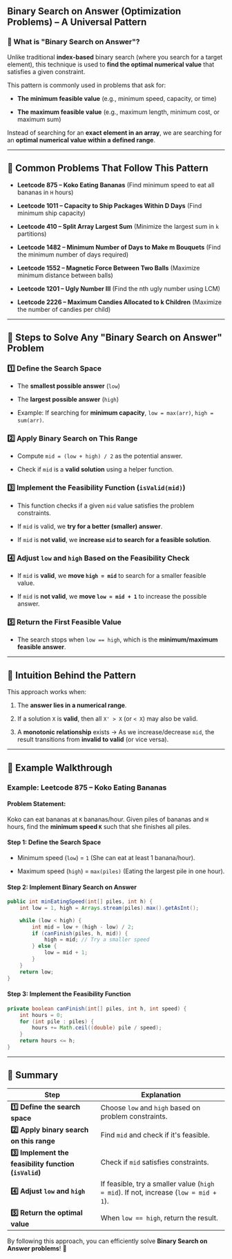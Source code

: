 ## **Binary Search on Answer (Optimization Problems) – A Universal Pattern**

### **🔹 What is "Binary Search on Answer"?**

Unlike traditional **index-based** binary search (where you search for a target element), this technique is used to **find the optimal numerical value** that satisfies a given constraint.

This pattern is commonly used in problems that ask for:

- **The minimum feasible value** (e.g., minimum speed, capacity, or time)
    
- **The maximum feasible value** (e.g., maximum length, minimum cost, or maximum sum)
    

Instead of searching for an **exact element in an array**, we are searching for an **optimal numerical value within a defined range**.

---

## **🔹 Common Problems That Follow This Pattern**

- **Leetcode 875 – Koko Eating Bananas** (Find minimum speed to eat all bananas in `H` hours)
    
- **Leetcode 1011 – Capacity to Ship Packages Within D Days** (Find minimum ship capacity)
    
- **Leetcode 410 – Split Array Largest Sum** (Minimize the largest sum in `k` partitions)
    
- **Leetcode 1482 – Minimum Number of Days to Make m Bouquets** (Find the minimum number of days required)
    
- **Leetcode 1552 – Magnetic Force Between Two Balls** (Maximize minimum distance between balls)
    
- **Leetcode 1201 – Ugly Number III** (Find the nth ugly number using LCM)
    
- **Leetcode 2226 – Maximum Candies Allocated to k Children** (Maximize the number of candies per child)
    

---

## **🔹 Steps to Solve Any "Binary Search on Answer" Problem**

### **1️⃣ Define the Search Space**

- The **smallest possible answer** (`low`)
    
- The **largest possible answer** (`high`)
    
- Example: If searching for **minimum capacity**, `low = max(arr)`, `high = sum(arr)`.
    

### **2️⃣ Apply Binary Search on This Range**

- Compute `mid = (low + high) / 2` as the potential answer.
    
- Check if `mid` is a **valid solution** using a helper function.
    

### **3️⃣ Implement the Feasibility Function (`isValid(mid)`)**

- This function checks if a given `mid` value satisfies the problem constraints.
    
- If `mid` is valid, we **try for a better (smaller) answer**.
    
- If `mid` is **not valid**, we **increase `mid` to search for a feasible solution**.
    

### **4️⃣ Adjust `low` and `high` Based on the Feasibility Check**

- If `mid` is **valid**, we **move `high = mid`** to search for a smaller feasible value.
    
- If `mid` is **not valid**, we **move `low = mid + 1`** to increase the possible answer.
    

### **5️⃣ Return the First Feasible Value**

- The search stops when `low == high`, which is the **minimum/maximum feasible answer**.
    

---

## **🔹 Intuition Behind the Pattern**

This approach works when:

1. The **answer lies in a numerical range**.
    
2. If a solution `X` is **valid**, then all `X' > X` (or `< X`) may also be valid.
    
3. A **monotonic relationship** exists → As we increase/decrease `mid`, the result transitions from **invalid to valid** (or vice versa).
    

---

## **🔹 Example Walkthrough**

### **Example: Leetcode 875 – Koko Eating Bananas**

#### **Problem Statement:**

Koko can eat bananas at `K` bananas/hour. Given piles of bananas and `H` hours, find the **minimum speed `K`** such that she finishes all piles.

#### **Step 1: Define the Search Space**

- Minimum speed (`low`) = `1` (She can eat at least 1 banana/hour).
    
- Maximum speed (`high`) = `max(piles)` (Eating the largest pile in one hour).
    

#### **Step 2: Implement Binary Search on Answer**

```java
public int minEatingSpeed(int[] piles, int h) {
    int low = 1, high = Arrays.stream(piles).max().getAsInt();

    while (low < high) {
        int mid = low + (high - low) / 2;
        if (canFinish(piles, h, mid)) {
            high = mid; // Try a smaller speed
        } else {
            low = mid + 1;
        }
    }
    return low;
}
```

#### **Step 3: Implement the Feasibility Function**

```java
private boolean canFinish(int[] piles, int h, int speed) {
    int hours = 0;
    for (int pile : piles) {
        hours += Math.ceil((double) pile / speed);
    }
    return hours <= h;
}
```

---

## **🔹 Summary**

|Step|Explanation|
|---|---|
|**1️⃣ Define the search space**|Choose `low` and `high` based on problem constraints.|
|**2️⃣ Apply binary search on this range**|Find `mid` and check if it's feasible.|
|**3️⃣ Implement the feasibility function (`isValid`)**|Check if `mid` satisfies constraints.|
|**4️⃣ Adjust `low` and `high`**|If feasible, try a smaller value (`high = mid`). If not, increase (`low = mid + 1`).|
|**5️⃣ Return the optimal value**|When `low == high`, return the result.|

By following this approach, you can efficiently solve **Binary Search on Answer problems**! 🚀